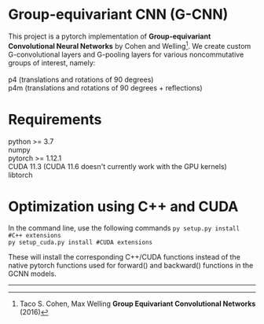 # Group-equivariant CNN (G-CNN)

This project is a pytorch implementation of **Group-equivariant Convolutional Neural Networks** by Cohen and Welling[^1].
We create custom G-convolutional layers and G-pooling layers for various noncommutative groups
of interest, namely:<br>
<br>
p4 (translations and rotations of 90 degrees)<br>
p4m (translations and rotations of 90 degrees + reflections)<br>

# Requirements
python >= 3.7<br>
numpy<br>
pytorch >= 1.12.1<br>
CUDA 11.3 (CUDA 11.6 doesn't currently work with the GPU kernels)<br>
libtorch<br>

# Optimization using C++ and CUDA
In the command line, use the following commands
`py setup.py install #C++ extensions`<br>
`py setup_cuda.py install #CUDA extensions`

These will install the corresponding C++/CUDA functions instead of the native pytorch functions used for forward() and backward() functions in the GCNN models.

----
[^1]: Taco S. Cohen, Max Welling **Group Equivariant Convolutional Networks** (2016)
